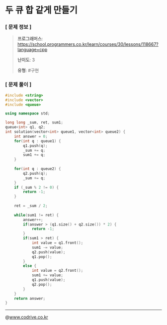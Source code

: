 # 두 큐 합 같게 만들기

### [ 문제 정보 ]
> **프로그래머스**: https://school.programmers.co.kr/learn/courses/30/lessons/118667?language=cpp
> 
> **난이도**: 3
>
> **유형**: #구현


### [ 문제 풀이 ]
```C++
#include <string>
#include <vector>
#include <queue>

using namespace std;

long long _sum, ret, sum1;
queue<int> q1, q2;
int solution(vector<int> queue1, vector<int> queue2) {
    int answer = 0;
    for(int q : queue1) {
        q1.push(q);
        _sum += q;
        sum1 += q;
    }
    
    for(int q : queue2) {
        q2.push(q);
        _sum += q;
    }
    if (_sum % 2 != 0) {
        return -1;
    }
    
    ret = _sum / 2;
    
    while(sum1 != ret) {
        answer++;
        if(answer > (q1.size() + q2.size()) * 2) {
            return -1;
        }
        if(sum1 > ret) {
            int value = q1.front();
            sum1 -= value;
            q2.push(value);
            q1.pop();
        }
        else {
            int value = q2.front();
            sum1 += value;
            q1.push(value);
            q2.pop();
        }
    }
    return answer;
}
```


---
@www.codrive.co.kr